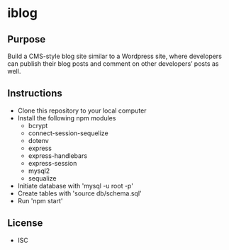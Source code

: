 # iblog

## Purpose
Build a CMS-style blog site similar to a Wordpress site, where developers can publish their blog posts and comment on other developers’ posts as well.

## Instructions
* Clone this repository to your local computer
* Install the following npm modules
  * bcrypt
  * connect-session-sequelize
  * dotenv
  * express
  * express-handlebars
  * express-session
  * mysql2
  * sequalize
* Initiate database with 'mysql -u root -p'
* Create tables with 'source db/schema.sql'
* Run 'npm start'


## License
* ISC 